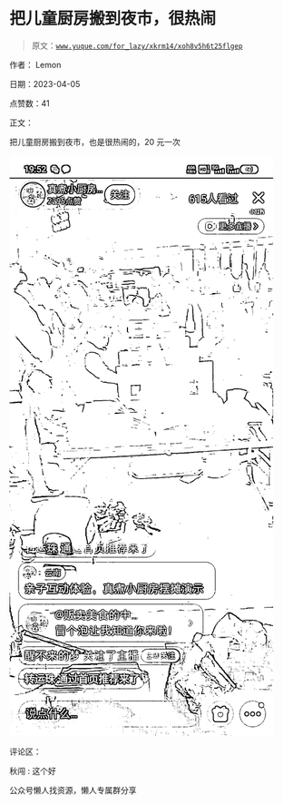 # 把儿童厨房搬到夜市，很热闹

> 原文：[`www.yuque.com/for_lazy/xkrm14/xoh8v5h6t25flgep`](https://www.yuque.com/for_lazy/xkrm14/xoh8v5h6t25flgep)

作者： Lemon

日期：2023-04-05

点赞数：41

正文：

把儿童厨房搬到夜市，也是很热闹的，20 元一次

![](img/41521d1964221d90c6572025bf8fb01f.png)

评论区：

秋闯 : 这个好

公众号懒人找资源，懒人专属群分享

